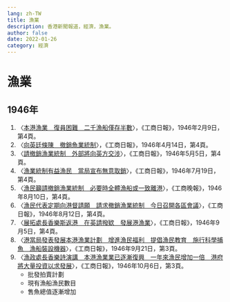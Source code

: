 ```yaml
---
lang: zh-TW
title: 漁業
description: 香港新聞報道，經濟，漁業。
author: false
date: 2022-01-26
category: 經濟
---
```


# 漁業
## 1946年
1. 〈[本港漁業　復員困難　二千漁船僅存半數](https://mmis.hkpl.gov.hk/coverpage/-/coverpage/view?_coverpage_WAR_mmisportalportlet_hsf=%E6%BC%81%E6%A5%AD&_coverpage_WAR_mmisportalportlet_actual_q=%28%20verbatim_dc.collection%3A%28%22Old%5C%20HK%5C%20Newspapers%22%29%20%29%20AND+%28%20%28%20allTermsMandatory%3A%28true%29%20OR+all_dc.title%3A%28%E6%BC%81%E6%A5%AD%29%20OR+all_dc.creator%3A%28%E6%BC%81%E6%A5%AD%29%20OR+all_dc.contributor%3A%28%E6%BC%81%E6%A5%AD%29%20OR+all_dc.subject%3A%28%E6%BC%81%E6%A5%AD%29%20OR+fulltext%3A%28%E6%BC%81%E6%A5%AD%29%20OR+all_dc.description%3A%28%E6%BC%81%E6%A5%AD%29%20%29%20%29&_coverpage_WAR_mmisportalportlet_sort_field=dc.publicationdate_bsort&p_r_p_-1078056564_c=QF757YsWv5%2BQBGt1%2BwUj5l9R9LDsUn3l&_coverpage_WAR_mmisportalportlet_o=429&_coverpage_WAR_mmisportalportlet_sort_order=asc)〉，《工商日報》，1946年2月9日，第4頁。
2. 〈[向英廷條陳　撤銷魚業統制](https://mmis.hkpl.gov.hk/coverpage/-/coverpage/view?_coverpage_WAR_mmisportalportlet_hsf=%E6%BC%81%E6%A5%AD&p_r_p_-1078056564_c=QF757YsWv5%2FH7zGe%2FKF%2BFJJDAK%2BcPuIF&_coverpage_WAR_mmisportalportlet_o=431&_coverpage_WAR_mmisportalportlet_actual_q=%28%20verbatim_dc.collection%3A%28%22Old%5C%20HK%5C%20Newspapers%22%29%20%29%20AND+%28%20%28%20allTermsMandatory%3A%28true%29%20OR+all_dc.title%3A%28%E6%BC%81%E6%A5%AD%29%20OR+all_dc.creator%3A%28%E6%BC%81%E6%A5%AD%29%20OR+all_dc.contributor%3A%28%E6%BC%81%E6%A5%AD%29%20OR+all_dc.subject%3A%28%E6%BC%81%E6%A5%AD%29%20OR+fulltext%3A%28%E6%BC%81%E6%A5%AD%29%20OR+all_dc.description%3A%28%E6%BC%81%E6%A5%AD%29%20%29%20%29&_coverpage_WAR_mmisportalportlet_sort_order=asc&_coverpage_WAR_mmisportalportlet_sort_field=dc.publicationdate_bsort)〉，《工商日報》，1946年4月14日，第4頁。
3. 〈[請撤銷漁業統制　外部將向英方交涉](https://mmis.hkpl.gov.hk/coverpage/-/coverpage/view?_coverpage_WAR_mmisportalportlet_hsf=%E6%BC%81%E6%A5%AD&p_r_p_-1078056564_c=QF757YsWv5%2BQBGt1%2BwUj5tT6XamldIml&_coverpage_WAR_mmisportalportlet_o=434&_coverpage_WAR_mmisportalportlet_actual_q=%28%20verbatim_dc.collection%3A%28%22Old%5C%20HK%5C%20Newspapers%22%29%20%29%20AND+%28%20%28%20allTermsMandatory%3A%28true%29%20OR+all_dc.title%3A%28%E6%BC%81%E6%A5%AD%29%20OR+all_dc.creator%3A%28%E6%BC%81%E6%A5%AD%29%20OR+all_dc.contributor%3A%28%E6%BC%81%E6%A5%AD%29%20OR+all_dc.subject%3A%28%E6%BC%81%E6%A5%AD%29%20OR+fulltext%3A%28%E6%BC%81%E6%A5%AD%29%20OR+all_dc.description%3A%28%E6%BC%81%E6%A5%AD%29%20%29%20%29&_coverpage_WAR_mmisportalportlet_sort_order=asc&_coverpage_WAR_mmisportalportlet_sort_field=dc.publicationdate_bsort)〉，《工商日報》，1946年5月5日，第4頁。
4. 〈[漁業統制有益漁民　當局宣布無意取銷](https://mmis.hkpl.gov.hk/coverpage/-/coverpage/view?_coverpage_WAR_mmisportalportlet_hsf=%E6%BC%81%E6%A5%AD&p_r_p_-1078056564_c=QF757YsWv5%2BQBGt1%2BwUj5nzOxLfh%2BLI2&_coverpage_WAR_mmisportalportlet_o=436&_coverpage_WAR_mmisportalportlet_actual_q=%28%20verbatim_dc.collection%3A%28%22Old%5C%20HK%5C%20Newspapers%22%29%20%29%20AND+%28%20%28%20allTermsMandatory%3A%28true%29%20OR+all_dc.title%3A%28%E6%BC%81%E6%A5%AD%29%20OR+all_dc.creator%3A%28%E6%BC%81%E6%A5%AD%29%20OR+all_dc.contributor%3A%28%E6%BC%81%E6%A5%AD%29%20OR+all_dc.subject%3A%28%E6%BC%81%E6%A5%AD%29%20OR+fulltext%3A%28%E6%BC%81%E6%A5%AD%29%20OR+all_dc.description%3A%28%E6%BC%81%E6%A5%AD%29%20%29%20%29&_coverpage_WAR_mmisportalportlet_sort_order=asc&_coverpage_WAR_mmisportalportlet_sort_field=dc.publicationdate_bsort)〉，《工商日報》，1946年7月19日，第4頁。
5. 〈[漁民籲請撤銷漁業統制　必要時全體漁船或一致離港](https://mmis.hkpl.gov.hk/coverpage/-/coverpage/view?_coverpage_WAR_mmisportalportlet_hsf=%E6%BC%81%E6%A5%AD&p_r_p_-1078056564_c=QF757YsWv5%2FH7zGe%2FKF%2BFECyLJ0hv9fi&_coverpage_WAR_mmisportalportlet_o=439&_coverpage_WAR_mmisportalportlet_actual_q=%28%20verbatim_dc.collection%3A%28%22Old%5C%20HK%5C%20Newspapers%22%29%20%29%20AND+%28%20%28%20allTermsMandatory%3A%28true%29%20OR+all_dc.title%3A%28%E6%BC%81%E6%A5%AD%29%20OR+all_dc.creator%3A%28%E6%BC%81%E6%A5%AD%29%20OR+all_dc.contributor%3A%28%E6%BC%81%E6%A5%AD%29%20OR+all_dc.subject%3A%28%E6%BC%81%E6%A5%AD%29%20OR+fulltext%3A%28%E6%BC%81%E6%A5%AD%29%20OR+all_dc.description%3A%28%E6%BC%81%E6%A5%AD%29%20%29%20%29&_coverpage_WAR_mmisportalportlet_sort_order=asc&_coverpage_WAR_mmisportalportlet_sort_field=dc.publicationdate_bsort)〉，《工商晚報》，1946年8月10日，第4頁。
6. 〈[漁民代表定期向港督請願　請求撤銷漁業統制　今日召開各區會議](https://mmis.hkpl.gov.hk/coverpage/-/coverpage/view?_coverpage_WAR_mmisportalportlet_hsf=%E6%BC%81%E6%A5%AD&p_r_p_-1078056564_c=QF757YsWv5%2BQBGt1%2BwUj5iRdtvv5lplC&_coverpage_WAR_mmisportalportlet_o=440&_coverpage_WAR_mmisportalportlet_actual_q=%28%20verbatim_dc.collection%3A%28%22Old%5C%20HK%5C%20Newspapers%22%29%20%29%20AND+%28%20%28%20allTermsMandatory%3A%28true%29%20OR+all_dc.title%3A%28%E6%BC%81%E6%A5%AD%29%20OR+all_dc.creator%3A%28%E6%BC%81%E6%A5%AD%29%20OR+all_dc.contributor%3A%28%E6%BC%81%E6%A5%AD%29%20OR+all_dc.subject%3A%28%E6%BC%81%E6%A5%AD%29%20OR+fulltext%3A%28%E6%BC%81%E6%A5%AD%29%20OR+all_dc.description%3A%28%E6%BC%81%E6%A5%AD%29%20%29%20%29&_coverpage_WAR_mmisportalportlet_sort_order=asc&_coverpage_WAR_mmisportalportlet_sort_field=dc.publicationdate_bsort)〉，《工商日報》，1946年8月12日，第4頁。
7. 〈[展拓處長香樂斯返港　在英請撥欵　發展港漁業](https://mmis.hkpl.gov.hk/coverpage/-/coverpage/view?_coverpage_WAR_mmisportalportlet_hsf=%E6%BC%81%E6%A5%AD&p_r_p_-1078056564_c=QF757YsWv5%2BQBGt1%2BwUj5nz8Lcgfb0c3&_coverpage_WAR_mmisportalportlet_o=441&_coverpage_WAR_mmisportalportlet_actual_q=%28%20verbatim_dc.collection%3A%28%22Old%5C%20HK%5C%20Newspapers%22%29%20%29%20AND+%28%20%28%20allTermsMandatory%3A%28true%29%20OR+all_dc.title%3A%28%E6%BC%81%E6%A5%AD%29%20OR+all_dc.creator%3A%28%E6%BC%81%E6%A5%AD%29%20OR+all_dc.contributor%3A%28%E6%BC%81%E6%A5%AD%29%20OR+all_dc.subject%3A%28%E6%BC%81%E6%A5%AD%29%20OR+fulltext%3A%28%E6%BC%81%E6%A5%AD%29%20OR+all_dc.description%3A%28%E6%BC%81%E6%A5%AD%29%20%29%20%29&_coverpage_WAR_mmisportalportlet_sort_order=asc&_coverpage_WAR_mmisportalportlet_sort_field=dc.publicationdate_bsort)〉，《工商日報》，1946年9月5日，第4頁。
8. 〈[港當局發表發展本港漁業計劃　增進漁民福利　提倡漁民教育　施行科學捕魚　漁船裝設機器](https://mmis.hkpl.gov.hk/coverpage/-/coverpage/view?_coverpage_WAR_mmisportalportlet_hsf=%E6%BC%81%E6%A5%AD&p_r_p_-1078056564_c=QF757YsWv5%2BQBGt1%2BwUj5jRHq55A4kJP&_coverpage_WAR_mmisportalportlet_o=442&_coverpage_WAR_mmisportalportlet_actual_q=%28%20verbatim_dc.collection%3A%28%22Old%5C%20HK%5C%20Newspapers%22%29%20%29%20AND+%28%20%28%20allTermsMandatory%3A%28true%29%20OR+all_dc.title%3A%28%E6%BC%81%E6%A5%AD%29%20OR+all_dc.creator%3A%28%E6%BC%81%E6%A5%AD%29%20OR+all_dc.contributor%3A%28%E6%BC%81%E6%A5%AD%29%20OR+all_dc.subject%3A%28%E6%BC%81%E6%A5%AD%29%20OR+fulltext%3A%28%E6%BC%81%E6%A5%AD%29%20OR+all_dc.description%3A%28%E6%BC%81%E6%A5%AD%29%20%29%20%29&_coverpage_WAR_mmisportalportlet_sort_order=asc&_coverpage_WAR_mmisportalportlet_sort_field=dc.publicationdate_bsort)〉，《工商日報》，1946年9月21日，第3頁。
9. 〈[漁政處長香樂詩演講　本港漁業業已逐漸復興　一年來漁民增加一倍　港府將大量投資以求發展](https://mmis.hkpl.gov.hk/coverpage/-/coverpage/view?_coverpage_WAR_mmisportalportlet_hsf=%E6%BC%81%E6%A5%AD&p_r_p_-1078056564_c=QF757YsWv5%2BQBGt1%2BwUj5hHCKjRZX8OG&_coverpage_WAR_mmisportalportlet_o=445&_coverpage_WAR_mmisportalportlet_actual_q=%28%20verbatim_dc.collection%3A%28%22Old%5C%20HK%5C%20Newspapers%22%29%20%29%20AND+%28%20%28%20allTermsMandatory%3A%28true%29%20OR+all_dc.title%3A%28%E6%BC%81%E6%A5%AD%29%20OR+all_dc.creator%3A%28%E6%BC%81%E6%A5%AD%29%20OR+all_dc.contributor%3A%28%E6%BC%81%E6%A5%AD%29%20OR+all_dc.subject%3A%28%E6%BC%81%E6%A5%AD%29%20OR+fulltext%3A%28%E6%BC%81%E6%A5%AD%29%20OR+all_dc.description%3A%28%E6%BC%81%E6%A5%AD%29%20%29%20%29&_coverpage_WAR_mmisportalportlet_sort_order=asc&_coverpage_WAR_mmisportalportlet_sort_field=dc.publicationdate_bsort)〉，《工商日報》，1946年10月6日，第3頁。
   - 批發拍賣計劃
   - 現有漁船漁民數目
   - 售魚總值逐漸增加